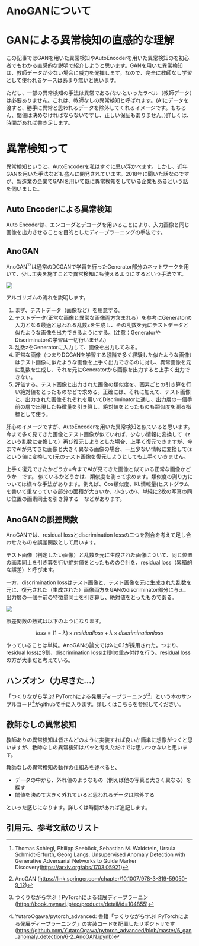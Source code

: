 # AnoGANについて

# GANによる異常検知の直感的な理解

この記事ではGANを用いた異常検知やAutoEncoderを用いた異常検知のを初心者でもわかる直感的な説明で紹介しようと思います。GANを用いた異常検知は、教師データが少ない場合に威力を発揮します。なので、完全に教師なし学習として使われるケースはあまり無いと思います。

ただし、一部の異常検知の手法は異常である/ないといったラベル（教師データ）は必要ありません。これは、教師なしの異常検知と呼ばれます。(AIにデータを渡すと、勝手に異常と思われるデータを除外してくれるイメージです。もちろん、閾値は決めなければならないですし、正しい保証もありません。)詳しくは、時間があれば書き足します。

# 異常検知って
異常検知というと、AutoEncoderを私はすぐに思い浮かべます。しかし、近年GANを用いた手法なども盛んに開発されています。2018年に聞いた話なのですが、製造業の企業でGANを用いて既に異常検知をしている企業もあるという話を伺いました。

## Auto Encoderによる異常検知

Auto Encoderは、エンコーダとデコーダを用いることにより、入力画像と同じ画像を出力させることを目的としたディープラーニングの手法です。

## AnoGAN

AnoGAN[^1][^2]は通常のDCGANで学習を行ったGenerator部分のネットワークを用いて、少し工夫を施すことで異常検知にも使えるようにするという手法です。

![](https://i.imgur.com/QwxwRGI.png)


アルゴリズムの流れを説明します。

1. まず、テストデータ（画像など）を用意する。
1. テストデータ(正常な画像と異常な画像両方含まれる）を参考にGeneratorの入力となる最適と思われる乱数zを生成し、その乱数を元にテストデータと似たような画像を出力できるようにする。(注意：GeneratorやDiscriminatorの学習は一切行いません)
1. 乱数zをGeneratorに入力して、画像を出力してみる。
1. 正常な画像（つまりDCGANを学習する段階で多く経験した似たような画像）はテスト画像に似たような画像を上手く出力できるのに対し、異常画像を元に乱数を生成し、それを元にGeneratorから画像を出力すると上手く出力できない。
1. 評価する。テスト画像と出力された画像の類似度を、画素ごとの引き算を行い絶対値をとったものなどで求める。正確には、それに加えて、テスト画像と、出力された画像それぞれを用いてDiscriminatorに通し、出力層の一個手前の層で出現した特徴量を引き算し、絶対値をとったものも類似度を測る指標として使う。

肝心のイメージですが、AutoEncoderを用いた異常検知と似ていると思います。今まで多く見てきた画像とテスト画像が似ていれば、少ない情報に変換して（zという乱数に変換して）再び復元しようとした場合、上手く復元できますが、今までAIが見てきた画像と大きく異なる画像の場合、一旦少ない情報に変換して(zという値に変換して)元のテスト画像を復元しようとしても上手くいきません。

上手く復元できたかどうか=今までAIが見てきた画像と似ている正常な画像かどうか　です。
似ているかどうかは、類似度を測って求めます。類似度の測り方については様々な手法があります。例えば、Cos類似度、KL情報量(ヒストグラムを書いて重なっている部分の面積が大きいか、小さいか)、単純に2枚の写真の同じ位置の画素同士を引き算する　などがあります。

## AnoGANの誤差関数

AnoGANでは、residual lossとdiscrimination lossの二つを割合を考えて足し合わせたものを誤差関数として用います。

テスト画像（判定したい画像）と乱数を元に生成された画像について、同じ位置の画素同士を引き算を行い絶対値をとったものの合計を、residual loss（累積的な誤差）と呼びます。

一方、discrimination lossはテスト画像と、テスト画像を元に生成された乱数を元に、復元された（生成された）画像両方をGANのdiscriminator部分に与え、出力層の一個手前の特徴量同士を引き算し、絶対値をとったものである。

![](https://i.imgur.com/56xml9L.png)


誤差関数の数式は以下のようになります。

```math
loss = (1-λ) × residual loss + λ × discrimination loss
```

やっていることは単純。AnoGANの論文ではλに0.1が採用された。つまり、residual lossに9割、discrimination lossは1割の重み付けを行う。residual lossの方が大事だと考えている。

## ハンズオン（力尽きた...）

「つくりながら学ぶ! PyTorchによる発展ディープラーニング[^3]」という本のサンプルコード[^4]がgithubで手に入ります。詳しくはこちらを参照してください。


## 教師なしの異常検知
教師ありの異常検知は皆さんどのように実装すれば良いか簡単に想像がつくと思いますが、教師なしの異常検知はパッと考えただけでは思いつかないと思います。

教師なしの異常検知の動作の仕組みを述べると、

- データの中から、外れ値のようなもの（例えば他の写真と大きく異なる）を探す
- 閾値を決めて大きく外れていると思われるデータは除外する

といった感じになります。詳しくは時間があれば追記します。

## 引用元、参考文献のリスト
[^1]: Thomas Schlegl, Philipp Seeböck, Sebastian M. Waldstein, Ursula Schmidt-Erfurth, Georg Langs. Unsupervised Anomaly Detection with Generative Adversarial Networks to Guide Marker Discovery(https://arxiv.org/abs/1703.05921)

[^2]: AnoGAN (https://link.springer.com/chapter/10.1007/978-3-319-59050-9_12)

[^3]: つくりながら学ぶ！PyTorchによる発展ディープラーニン(https://book.mynavi.jp/ec/products/detail/id=104855)

[^4]: YutaroOgawa/pytorch_advanced: 書籍「つくりながら学ぶ! PyTorchによる発展ディープラーニング」の実装コードを配置したリポジトリです(https://github.com/YutaroOgawa/pytorch_advanced/blob/master/6_gan_anomaly_detection/6-2_AnoGAN.ipynb)


